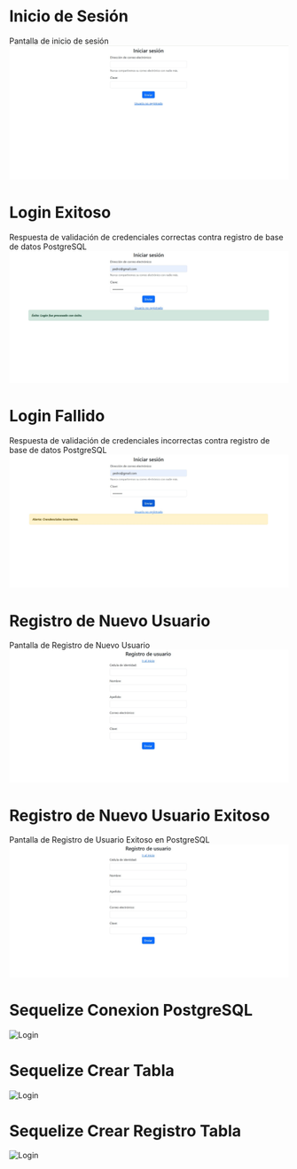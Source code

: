 # Inicio de Sesión
Pantalla de inicio de sesión
![Login](https://github.com/pmbaldac/Angular-NodeJS-Sequelize/blob/main/cliente/ruta/Login.jpg?raw=true)

# Login Exitoso
Respuesta de validación de credenciales correctas contra registro de base de datos PostgreSQL
![Login](https://github.com/pmbaldac/Angular-NodeJS-Sequelize/blob/main/cliente/ruta/Login_Exitoso.jpg?raw=true)

# Login Fallido
Respuesta de validación de credenciales incorrectas contra registro de base de datos PostgreSQL
![Login](https://github.com/pmbaldac/Angular-NodeJS-Sequelize/blob/main/cliente/ruta/Login_Fallido.jpg?raw=true)

# Registro de Nuevo Usuario
Pantalla de Registro de Nuevo Usuario
![Login](https://github.com/pmbaldac/Angular-NodeJS-Sequelize/blob/main/cliente/ruta/Registro_Usuario.jpg?raw=true)

# Registro de Nuevo Usuario Exitoso
Pantalla de Registro de Usuario Exitoso en PostgreSQL
![Login](https://github.com/pmbaldac/Angular-NodeJS-Sequelize/blob/main/cliente/ruta/Registro_Usuario.jpg?raw=true)

# Sequelize Conexion PostgreSQL
![Login](https://github.com/pmbaldac/Angular-NodeJS-Sequelize/blob/main/cliente/ruta/Sequelize_Conexion_PostgreSQL?raw=true)

# Sequelize Crear Tabla
![Login](https://github.com/pmbaldac/Angular-NodeJS-Sequelize/blob/main/cliente/ruta/Sequelize_Crear_Tabla?raw=true)

# Sequelize Crear Registro Tabla
![Login](https://github.com/pmbaldac/Angular-NodeJS-Sequelize/blob/main/cliente/ruta/Sequelize_Crear_Registro_Tabla?raw=true)